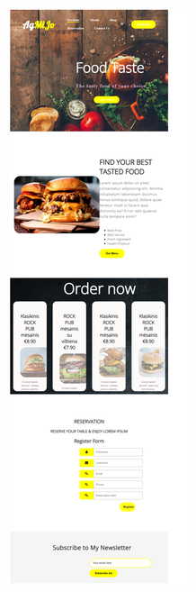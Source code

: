 ![alt text](https://github.com/akrom1kas/https---github.com-akrom1kas-website/blob/master/127.0.0.1_5500_index.html.png)
